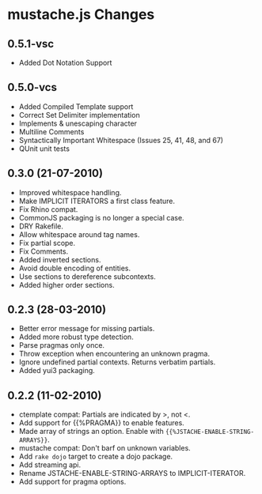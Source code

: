 # mustache.js Changes

## 0.5.1-vsc

* Added Dot Notation Support

## 0.5.0-vcs

* Added Compiled Template support
* Correct Set Delimiter implementation
* Implements & unescaping character
* Multiline Comments
* Syntactically Important Whitespace (Issues 25, 41, 48, and 67)
* QUnit unit tests

## 0.3.0 (21-07-2010)

* Improved whitespace handling.
* Make IMPLICIT ITERATORS a first class feature.
* Fix Rhino compat.
* CommonJS packaging is no longer a special case.
* DRY Rakefile.
* Allow whitespace around tag names.
* Fix partial scope.
* Fix Comments.
* Added inverted sections.
* Avoid double encoding of entities.
* Use sections to dereference subcontexts.
* Added higher order sections.


## 0.2.3 (28-03-2010)

* Better error message for missing partials.
* Added more robust type detection.
* Parse pragmas only once.
* Throw exception when encountering an unknown pragma.
* Ignore undefined partial contexts. Returns verbatim partials.
* Added yui3 packaging.


## 0.2.2 (11-02-2010)

* ctemplate compat: Partials are indicated by >, not <.
* Add support for {{%PRAGMA}} to enable features.
* Made array of strings an option. Enable with `{{%JSTACHE-ENABLE-STRING-ARRAYS}}`.
* mustache compat: Don't barf on unknown variables.
* Add `rake dojo` target to create a dojo package.
* Add streaming api.
* Rename JSTACHE-ENABLE-STRING-ARRAYS to IMPLICIT-ITERATOR.
* Add support for pragma options.
